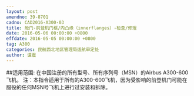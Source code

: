 ```yaml
---
layout: post
amendno: 39-8701
cadno: CAD2016-A300-03
title: 舱门-前登机门框/内凸缘（innerflanges）-检查/修理
date: 2016-05-06 00:00:00 +0800
effdate: 2016-05-05 00:00:00 +0800
tag: A300
categories: 民航西北地区管理局适航审定处
author: 谭震
---
```


##适用范围:
在中国注册的所有型号、所有序列号（MSN）的Airbus A300-600飞机。
注：本指令适用于所有的A300-600飞机，因为受影响的前登机门可能在服役的任何MSN号飞机上进行过安装和拆除。

